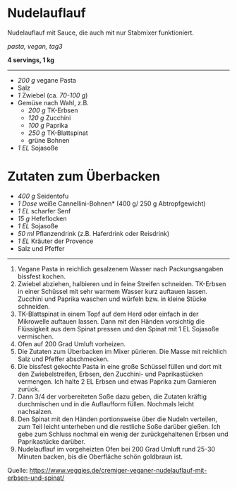 # Nudelauflauf

Nudelauflauf mit Sauce, die auch mit nur Stabmixer funktioniert.

*pasta, vegan, tag3*

**4 servings, 1 kg**

---

- *200 g* vegane Pasta
- Salz
- *1* Zwiebel (ca. *70-100 g*)
- Gemüse nach Wahl, z.B.
    - *200 g* TK-Erbsen
    - *120 g* Zucchini
    - *100 g* Paprika
    - *250 g* TK-Blattspinat
    - grüne Bohnen
- *1 EL* Sojasoße

# Zutaten zum Überbacken
- *400 g* Seidentofu
- *1 Dose* weiße Cannellini-Bohnen* (400 g/ 250 g Abtropfgewicht)
- *1 EL* scharfer Senf
- *15 g* Hefeflocken
- *1 EL* Sojasoße
- *50 ml* Pflanzendrink (z.B. Haferdrink oder Reisdrink)
- *1 EL* Kräuter der Provence
- Salz und Pfeffer

----

1. Vegane Pasta in reichlich gesalzenem Wasser nach Packungsangaben bissfest kochen.
2. Zwiebel abziehen, halbieren und in feine Streifen schneiden. TK-Erbsen in einer Schüssel mit sehr warmem Wasser kurz auftauen lassen. Zucchini und Paprika waschen und würfeln bzw. in kleine Stücke schneiden.
4. TK-Blattspinat in einem Topf auf dem Herd oder einfach in der Mikrowelle auftauen lassen. Dann mit den Händen vorsichtig die Flüssigkeit aus dem Spinat pressen und den Spinat mit 1 EL Sojasoße vermischen.
5. Ofen auf 200 Grad Umluft vorheizen.
6. Die Zutaten zum Überbacken im Mixer pürieren. Die Masse mit reichlich Salz und Pfeffer abschmecken.
7. Die bissfest gekochte Pasta in eine große Schüssel füllen und dort mit den Zwiebelstreifen, Erbsen, den Zucchini- und Paprikastücken vermengen. Ich halte 2 EL Erbsen und etwas Paprika zum Garnieren zurück.
8. Dann 3/4 der vorbereiteten Soße dazu geben, die Zutaten kräftig durchmischen und in die Auflaufform füllen. Nochmals leicht nachsalzen.
9. Den Spinat mit den Händen portionsweise über die Nudeln verteilen, zum Teil leicht unterheben und die restliche Soße darüber gießen. Ich gebe zum Schluss nochmal ein wenig der zurückgehaltenen Erbsen und Paprikastücke darüber.
10. Nudelauflauf im vorgeheizten Ofen bei 200 Grad Umluft rund 25-30 Minuten backen, bis die Oberfläche schön goldbraun ist.

Quelle: https://www.veggies.de/cremiger-veganer-nudelauflauf-mit-erbsen-und-spinat/
